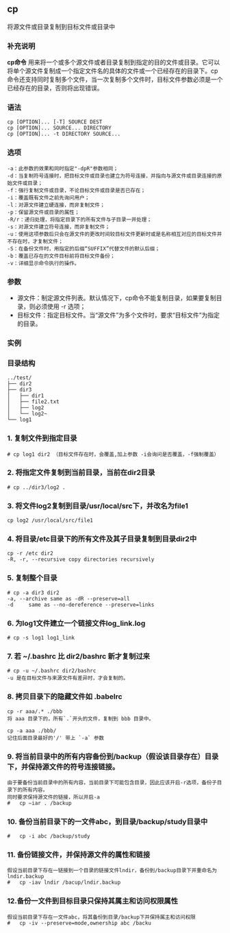 ## cp ##

将源文件或目录复制到目标文件或目录中

### 补充说明 ###

**cp命令** 用来将一个或多个源文件或者目录复制到指定的目的文件或目录。它可以将单个源文件复制成一个指定文件名的具体的文件或一个已经存在的目录下。cp命令还支持同时复制多个文件，当一次复制多个文件时，目标文件参数必须是一个已经存在的目录，否则将出现错误。


###  语法

	cp [OPTION]... [-T] SOURCE DEST
	cp [OPTION]... SOURCE... DIRECTORY
	cp [OPTION]... -t DIRECTORY SOURCE...


###  选项
	-a：此参数的效果和同时指定"-dpR"参数相同；
	-d：当复制符号连接时，把目标文件或目录也建立为符号连接，并指向与源文件或目录连接的原始文件或目录；
	-f：强行复制文件或目录，不论目标文件或目录是否已存在；
	-i：覆盖既有文件之前先询问用户；
	-l：对源文件建立硬连接，而非复制文件；
	-p：保留源文件或目录的属性；
	-R/r：递归处理，将指定目录下的所有文件与子目录一并处理；
	-s：对源文件建立符号连接，而非复制文件；
	-u：使用这项参数后只会在源文件的更改时间较目标文件更新时或是名称相互对应的目标文件并不存在时，才复制文件；
	-S：在备份文件时，用指定的后缀“SUFFIX”代替文件的默认后缀；
	-b：覆盖已存在的文件目标前将目标文件备份；
	-v：详细显示命令执行的操作。

###  参数

*   源文件：制定源文件列表。默认情况下，cp命令不能复制目录，如果要复制目录，则必须使用 -r 选项；
*   目标文件：指定目标文件。当“源文件”为多个文件时，要求“目标文件”为指定的目录。

###  实例

###  目录结构
	../test/
	├── dir2
	├── dir3
	│   ├── dir1
	│   ├── file2.txt
	│   ├── log2
	│   └── log2~
	└── log1
### 1. 复制文件到指定目录
	
	# cp log1 dir2 （目标文件存在时，会覆盖,加上参数 -i会询问是否覆盖，-f强制覆盖）
	
### 2.	将指定文件复制到当前目录，当前在dir2目录
	# cp ../dir3/log2 .
	
### 3.	将文件log2复制到目录/usr/local/src下，并改名为file1
	cp log2 /usr/local/src/file1

### 4.	将目录/etc目录下的所有文件及其子目录复制到目录dir2中
	cp -r /etc dir2
	-R, -r, --recursive copy directories recursively
### 5. 复制整个目录
	# cp -a dir3 dir2  
	-a, --archive same as -dR --preserve=all
	-d     same as --no-dereference --preserve=links
### 6. 为log1文件建立一个链接文件log_link.log
	# cp -s log1 log1_link

### 7. 若 ~/.bashrc 比 dir2/bashrc 新才复制过来
	# cp -u ~/.bashrc dir2/bashrc
	-u 是在目标文件与来源文件有差异时，才会复制的。
	
### 8. 拷贝目录下的隐藏文件如 .babelrc
	cp -r aaa/.* ./bbb
	将 aaa 目录下的，所有`.`开头的文件，复制到 bbb 目录中。

	cp -a aaa ./bbb/ 
	记住后面目录最好的'/' 带上 `-a` 参数
### 9. 将当前目录中的所有内容备份到/backup（假设该目录存在）目录下，并保持源文件的符号连接链接。
	由于要备份当前目录中的所有内容，当前目录下可能包含目录，因此应该开启-r选项，备份子目录下的所有内容。	
	同时要求保持源文件的链接，所以开启-a
	#	cp –iar . /backup
### 10. 备份当前目录下的一文件abc，到目录/backup/study目录中
	#	cp -i abc /backup/study
### 11.	备份链接文件，并保持源文件的属性和链接
	假设当前目录下存在一链接到一个目录的链接文件lndir，备份到/backup目录下并重命名为lndir.backup
	#	cp -iav lndir /bacup/lndir.backup
### 12.备份一文件到目标目录只保持其属主和访问权限属性
	假设当前目录下存在一文件abc，将其备份到目录/backup下并保持属主和访问权限
	#	cp -iv --preserve=mode,ownership abc /backu
